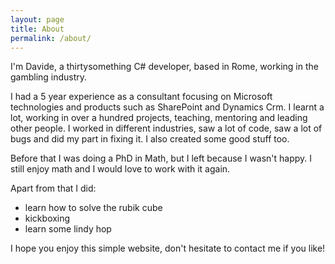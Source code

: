```yaml
---
layout: page
title: About
permalink: /about/
---
```


I'm Davide, a thirtysomething C# developer, based in Rome, working in the gambling industry. 

I had a 5 year experience as a consultant focusing on Microsoft technologies and products such as SharePoint and Dynamics Crm. I learnt a lot, working in over a hundred projects, teaching, mentoring and leading other people. I worked in different industries, saw a lot of code, saw a lot of bugs and did my part in fixing it. I also created some good stuff too. 

Before that I was doing a PhD in Math, but I left because I wasn't happy. I still enjoy math and I would love to work with it again. 

Apart from that I did:
* learn how to solve the rubik cube
* kickboxing 
* learn some lindy hop 

I hope you enjoy this simple website, don't hesitate to contact me if you like! 


